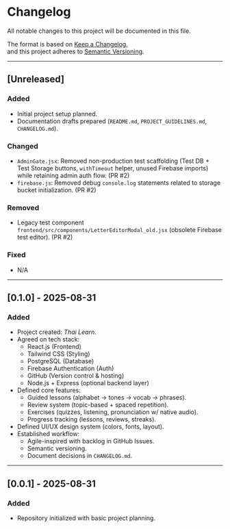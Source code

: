# Changelog
All notable changes to this project will be documented in this file.

The format is based on [Keep a Changelog](https://keepachangelog.com/en/1.1.0/),  
and this project adheres to [Semantic Versioning](https://semver.org/spec/v2.0.0.html).

---

## [Unreleased]
### Added
- Initial project setup planned.
- Documentation drafts prepared (`README.md`, `PROJECT_GUIDELINES.md`, `CHANGELOG.md`).

### Changed
- `AdminGate.jsx`: Removed non-production test scaffolding (Test DB + Test Storage buttons, `withTimeout` helper, unused Firebase imports) while retaining admin auth flow. (PR #2)
- `firebase.js`: Removed debug `console.log` statements related to storage bucket initialization. (PR #2)

### Removed
- Legacy test component `frontend/src/components/LetterEditorModal_old.jsx` (obsolete Firebase test editor). (PR #2)

### Fixed
- N/A

---

## [0.1.0] - 2025-08-31
### Added
- Project created: *Thai Learn*.
- Agreed on tech stack:
  - React.js (Frontend)
  - Tailwind CSS (Styling)
  - PostgreSQL (Database)
  - Firebase Authentication (Auth)
  - GitHub (Version control & hosting)
  - Node.js + Express (optional backend layer)
- Defined core features:
  - Guided lessons (alphabet → tones → vocab → phrases).
  - Review system (topic-based + spaced repetition).
  - Exercises (quizzes, listening, pronunciation w/ native audio).
  - Progress tracking (lessons, reviews, streaks).
- Defined UI/UX design system (colors, fonts, layout).
- Established workflow:
  - Agile-inspired with backlog in GitHub Issues.
  - Semantic versioning.
  - Document decisions in `CHANGELOG.md`.

---

## [0.0.1] - 2025-08-31
### Added
- Repository initialized with basic project planning.
